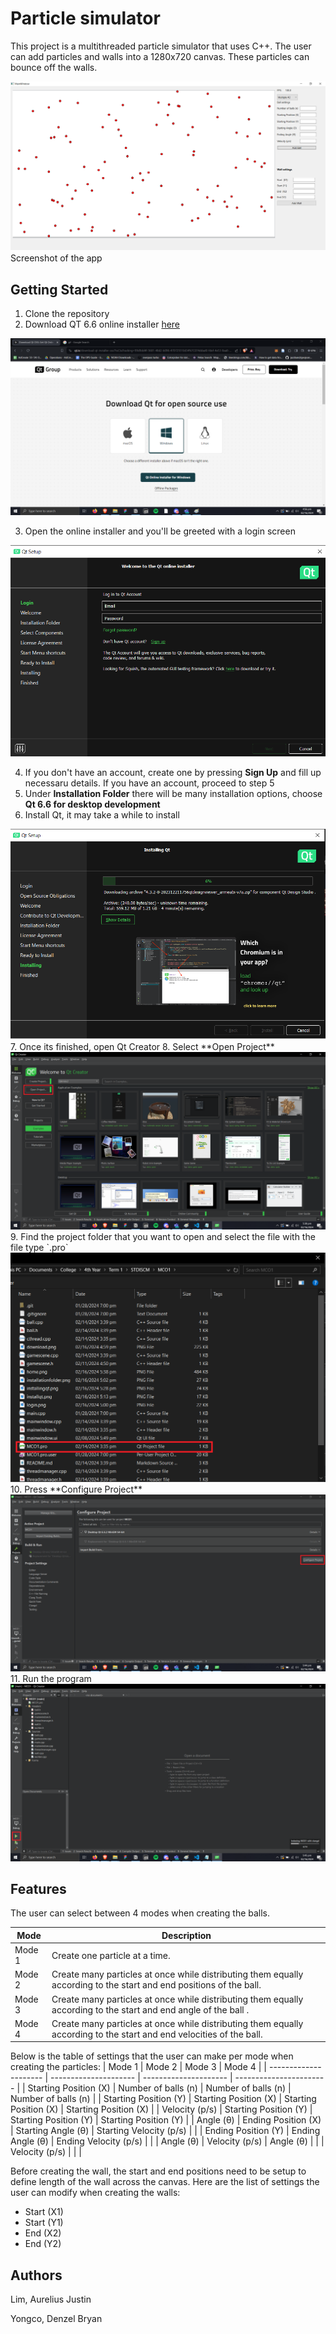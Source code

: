 # Particle simulator

This project is a multithreaded particle simulator that uses C++. The user can add particles and walls into a 1280x720 canvas. These particles can bounce off the walls.

<img src="img/sample.png">
Screenshot of the app


## Getting Started
1. Clone the repository
2. Download QT 6.6 online installer [here](https://www.qt.io/download-qt-installer-oss)
<img src="img/download.png">

3. Open the online installer and you'll be greeted with a login screen
<img src="img/login.png">

4. If you don't have an account, create one by pressing **Sign Up** and fill up necessaru details. If you have an account, proceed to step 5
5. Under **Installation Folder** there will be many installation options, choose **Qt 6.6 for desktop development**
6. Install Qt, it may take a while to install
<img src="img/installingqt.png">
7. Once its finished, open Qt Creator
8. Select **Open Project**
<img src="img/home.png">
9. Find the project folder that you want to open and select the file with the file type `.pro`
<img src="img/openproject.png">
10. Press **Configure Project**
<img src="img/configureproj.png">
11. Run the program
<img src="img/runproj.png">


## Features
The user can select between 4 modes when creating the balls. 

| Mode   | Description                                                                                                 |
| ------ | ----------------------------------------------------------------------------------------------------------- |
| Mode 1 | Create one particle at a time.                                                                              |
| Mode 2 | Create many particles at once while distributing them equally according to the start and end positions of the ball.  |
| Mode 3 | Create many particles at once while distributing them equally according to the start and end angle of the ball .     |
| Mode 4 | Create many particles at once while distributing them equally according to the start and end velocities of the ball. |

Below is the table of settings that the user can make per mode when creating the particles:
| Mode 1                | Mode 2                | Mode 3                | Mode 4                  |
| --------------------- | --------------------- | --------------------- | ----------------------- |
| Starting Position (X) | Number of balls (n)   | Number of balls (n)   | Number of balls (n)     |
| Starting Position (Y) | Starting Position (X) | Starting Position (X) | Starting Position (X)   |
| Velocity (p/s)        | Starting Position (Y) | Starting Position (Y) | Starting Position (Y)   |
| Angle (θ)             | Ending Position (X)   | Starting Angle (θ)    | Starting Velocity (p/s) |
|                       | Ending Position (Y)   | Ending Angle (θ)      | Ending Velocity (p/s)   |
|                       | Angle (θ)             | Velocity (p/s)        | Angle (θ)               |
|                       | Velocity (p/s)        |                       |                         |

Before creating the wall, the start and end positions need to be setup to define length of the wall across the canvas. Here are the list of settings the user can modify when creating the walls:

- Start (X1)
- Start (Y1)
- End (X2)
- End (Y2)

## Authors
Lim, Aurelius Justin

Yongco, Denzel Bryan
